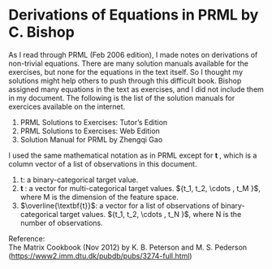 # Derivations of Equations in PRML by C. Bishop

As I read through PRML (Feb 2006 edition), I made notes on derivations of non-trivial equations. There are many solution manuals available for the exercises, but none for the equations in the text itself. So I thought my solutions might help others to push through this difficult book. Bishop assigned many equations in the text as exercises, and I did not include them in my document. The following is the list of the solution manuals for exercices available on the internet.  
<ol>
<li> PRML Solutions to Exercises: Tutor’s Edition </li>
<li> PRML Solutions to Exercises: Web Edition </li>
<li> Solution Manual for PRML by Zhengqi Gao </li>
</ol>

I used the same mathematical notation as in PRML except for <b> t </b>, which is a column vector of a list of observations in this document. 
<ol>
<li> t: a binary-categorical target value. </li>
<li> <b> t </b>: a vector for multi-categorical target values. ${t_1, t_2, \cdots , t_M }$, where M is the dimension of the feature space. </li>
<li> $\overline{\textbf{t}}$: a vector for a list of observations of binary-categorical target values. ${t_1, t_2, \cdots , t_N }$, where N is the number of observations. </li>
</ol>   

Reference:  
The Matrix Cookbook (Nov 2012) by K. B. Peterson and M. S. Pederson (https://www2.imm.dtu.dk/pubdb/pubs/3274-full.html)

